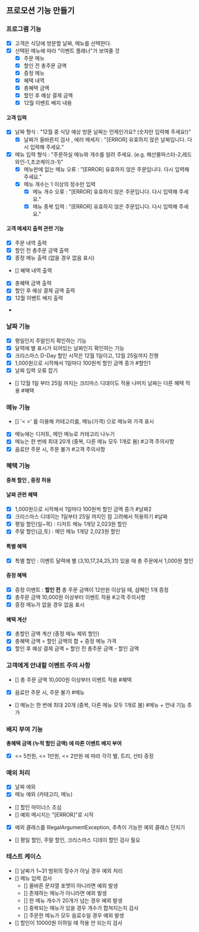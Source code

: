 ## 프로모션 기능 만들기

### 프로그램 기능
- [X] 고객은 식당에 방문할 날짜, 메뉴를 선택한다.
- [X] 선택된 메뉴에 따라 "이벤트 플래너"가 보여줄 것
  - [X] 주문 메뉴
  - [X] 할인 전 총주문 금액
  - [X] 증정 메뉴
  - [X] 혜택 내역
  - [X] 총혜택 금액
  - [X] 할인 후 예상 결제 금액
  - [x] 12월 이벤트 배지 내용
  
#### 고객 입력
  - [X] 날짜 형식 : "12월 중 식당 예상 방문 날짜는 언제인가요? (숫자만 입력해 주세요!)"
    - [X] 날짜가 올바른지 검사 , 에러 메세지 : "[ERROR] 유효하지 않은 날짜입니다. 다시 입력해 주세요."
  - [X] 메뉴 입력 형식 : "주문하실 메뉴와 개수를 알려 주세요. (e.g. 해산물파스타-2,레드와인-1,초코케이크-1)"
    - [X] 메뉴판에 없는 메뉴 오류 : "[ERROR] 유효하지 않은 주문입니다. 다시 입력해 주세요."
    - [X] 메뉴 개수는 1 이상의 정수만 입력
      - [X] 메뉴 개수 오류 : "[ERROR] 유효하지 않은 주문입니다. 다시 입력해 주세요."
      - [X] 매뉴 중복 입력 : "[ERROR] 유효하지 않은 주문입니다. 다시 입력해 주세요."

#### 고객 메세지 출력 관련 기능
- [X] 주문 내역 출력
- [X] 할인 전 총주문 금액 출력
- [X] 증정 메뉴 출력 (없을 경우 없음 표시)
- [] 혜택 내역 출력
- [X] 총혜택 금액 출력
- [X] 할인 후 예상 결제 금액 출력
- [X] 12월 이벤트 배지 출력
- 
### 날짜 기능
- [X] 평일인지 주말인지 확인하는 기능
- [X] 달력에 별 표시가 되어있는 날짜인지 확인하는 기능
- [X] 크리스마스 D-Day 할인 시작은 12월 1일이고, 12월 25일까지 진행
- [X] 1,000원으로 시작해서 1일마다 100원씩 할인 금액 증가 #할인1
- [X] 날짜 입력 오류 잡기
- [] 12월 1일 부터 25일 까지는 크리마스 디데이도 적용 나머지 날짜는 다른 혜택 적용 #혜택

### 메뉴 기능
- [] '< >' 를 이용해 카테고리를, 메뉴(가격) 으로 메뉴와 가격 표시
- [X] 메뉴에는 디저트, 메인 메뉴로 카테고리 나누기
- [X] 메뉴는 한 번에 최대 20개 (중복, 다른 메뉴 모두 1개로 봄) #고객 주의사항
- [X] 음료만 주문 시, 주문 불가 #고객 주의사항

### 혜택 기능
<b>중복 할인 , 증정 허용</b><br>
#### 날짜 관련 혜택
- [X] 1,000원으로 시작해서 1일마다 100원씩 할인 금액 증가 #날짜2
- [X] 크리스마스 디데이는 1일부터 25일 까지인 점 고려해서 적용하기 #날짜
- [X] 평일 할인(일~목) : 디저트 메뉴 1개당 2,023원 할인
- [X] 주말 할인(금,토) : 메인 메뉴 1개당 2,023원 할인 
#### 특별 혜택
- [X] 특별 할인 : 이벤트 달력에 별 (3,10,17,24,25,31) 있을 때 총 주문에서 1,000원 할인
#### 증정 혜택
- [X] 증정 이벤트 : <b>할인 전</b> 총 주문 금액이 12만원 이상일 때, 샴페인 1개 증정
- [X] 총주문 금액 10,000원 이상부터 이벤트 적용 #고객 주의사항
- [X] 증정 메뉴가 없을 경우 없음 표시
#### 혜택 계산
- [X] 총할인 금액 계산 (증정 메뉴 제외 할인)
- [X] 총혜택 금액 = 할인 금액의 합 + 증정 메뉴 가격
- [X] 할인 후 예상 결제 금액 = 할인 전 총주문 금액 - 할인 금액

### 고객에게 안내할 이벤트 주의 사항
- [] 총 주문 금액 10,000원 이상부터 이벤트 적용 #혜택
- [X] 음료만 주문 시, 주문 불가 #메뉴
- [] 메뉴는 한 번에 최대 20개 (중복, 다른 메뉴 모두 1개로 봄) #메뉴 + 안내 기능 추가

### 배지 부여 기능
<b>총혜택 금액 (누적 할인 금액) 에 따른 이벤트 배지 부여</b><br>
- [X] <= 5천원, <= 1만원, <= 2만원 에 따라 각각 별, 트리, 산타 증정

### 예외 처리
- [X] 날짜 에외
- [X] 메뉴 예외 (카테고리, 메뉴)
- [] 할인 마이너스 조심
- [] 예외 메시지는 "[ERROR]"로 시작
- [X] 예외 클래스를 IllegalArgumentException, 추측이 가능한 예외 클래스 던지기
- [] 평일 할인, 주말 할인, 크리스마스 디데이 할인 검사 필요

### 테스트 케이스
- [] 날짜가 1~31 범위의 정수가 아닐 경우 예외 처리
- [] 메뉴 입력 검사
  - [] 올바른 문자열 포맷이 아니라면 예외 발생
  - [] 존재하는 메뉴가 아니라면 예외 발생
  - [] 한 메뉴 개수가 20개가 넘는 경우 예외 발생
  - [] 중복되는 메뉴가 있을 경우 개수가 합쳐지는지 검사
  - [] 주문한 메뉴가 모두 음료수일 경우 예외 발생
- [] 할인이 10000원 이하일 때 적용 안 되는지 검사
